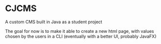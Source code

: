 # CJCMS
A custom CMS built in Java as a student project

The goal for now is to make it able to create a new html page, with values chosen by the users in a CLI (eventually with a better UI, probably JavaFX)
